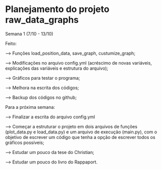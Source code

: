 # Planejamento do projeto raw_data_graphs

Semana 1 (7/10 - 13/10)

Feito:

  --> Funções load_position_data, save_graph, custumize_graph;
  
  --> Modificações no arquivo config.yml (acréscimo de novas variáveis, explicações das variáveis e estrutura do arquivo);
  
  --> Gráficos para testar o programa;
  
  --> Melhora na escrita dos códigos;
  
  --> Backup dos códigos no github;

  Para a próxima semana:

  --> Finalizar a escrita do arquivo config.yml
  
  --> Começar a estruturar o projeto em dois arquivos de funções (plot_data.py e load_data.py) e um arquivo de execução (main.py), com o objetivo de escrever um código que tenha a opção de escrever todos os gráficos possíveis;
  
  --> Estudar um pouco da tese do Christian;
  
  --> Estudar um pouco do livro do Rappaport.
